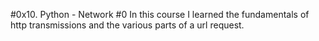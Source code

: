 #0x10. Python - Network #0
In this course I learned the fundamentals of http transmissions and the various parts of a url request.
